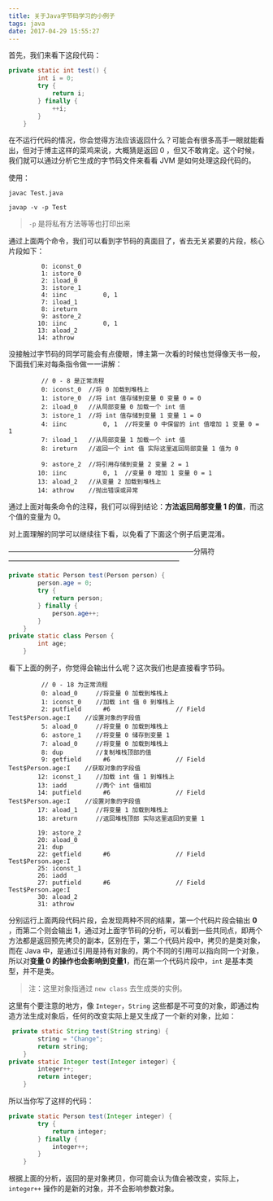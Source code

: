 ```yaml
---
title: 关于Java字节码学习的小例子
tags: java
date: 2017-04-29 15:55:27
---
```



首先，我们来看下这段代码：

``` java
private static int test() {
        int i = 0;
        try {
            return i;
        } finally {
            ++i;
        }
    }
```

在不运行代码的情况，你会觉得方法应该返回什么？可能会有很多高手一眼就能看出，但对于博主这样的菜鸡来说，大概猜是返回 0 ，但又不敢肯定。这个时候，我们就可以通过分析它生成的字节码文件来看看 JVM 是如何处理这段代码的。

使用：

`javac Test.java`

`javap -v -p Test`

> `-p` 是将私有方法等等也打印出来

通过上面两个命令，我们可以看到字节码的真面目了，省去无关紧要的片段，核心片段如下：

```
		 0: iconst_0
         1: istore_0
         2: iload_0
         3: istore_1
         4: iinc          0, 1
         7: iload_1
         8: ireturn
         9: astore_2
        10: iinc          0, 1
        13: aload_2
        14: athrow
```

没接触过字节码的同学可能会有点傻眼，博主第一次看的时候也觉得像天书一般，下面我们来对每条指令做一一讲解：

```
		 // 0 - 8 是正常流程
         0: iconst_0  //将 0 加载到堆栈上
         1: istore_0  //将 int 值存储到变量 0 变量 0 = 0
         2: iload_0   //从局部变量 0 加载一个 int 值
         3: istore_1  //将 int 值存储到变量 1 变量 1 = 0
         4: iinc          0, 1  //将变量 0 中保留的 int 值增加 1 变量 0 = 1
         7: iload_1   //从局部变量 1 加载一个 int 值
         8: ireturn   //返回一个 int 值 实际这里返回局部变量 1 值为 0

         9: astore_2  //将引用存储到变量 2 变量 2 = 1
        10: iinc          0, 1  //变量 0 增加 1 变量 0 = 1
        13: aload_2   //从变量 2 加载到堆栈上
        14: athrow    //抛出错误或异常  
```

通过上面对每条命令的注释，我们可以得到结论：**方法返回局部变量 1 的值**，而这个值的变量为 0。

对上面理解的同学可以继续往下看，以免看了下面这个例子后更混淆。

——————————————————————————分隔符————————————————————————

``` java
private static Person test(Person person) {
        person.age = 0;
        try {
            return person;
        } finally {
            person.age++;
        }
    }
private static class Person {
        int age;
    }
```



看下上面的例子，你觉得会输出什么呢？这次我们也是直接看字节码。

```
 		 // 0 - 18 为正常流程
 		 0: aload_0		//将变量 0 加载到堆栈上
         1: iconst_0	//加载 int 值 0 到堆栈上
         2: putfield      #6                  // Field Test$Person.age:I	//设置对象的字段值
         5: aload_0		//将变量 0 加载到堆栈上 
         6: astore_1	//将变量 0 储存到变量 1	
         7: aload_0		//将变量 0 加载到堆栈上 
         8: dup			//复制堆栈顶部的值
         9: getfield      #6                  // Field Test$Person.age:I	//获取对象的字段值
        12: iconst_1	//加载 int 值 1 到堆栈上
        13: iadd		//两个 int 值相加
        14: putfield      #6                  // Field Test$Person.age:I	//设置对象的字段值 
        17: aload_1		//将变量 1 加载到堆栈上
        18: areturn		//返回堆栈顶部 实际这里返回的变量 1 
        
        19: astore_2
        20: aload_0
        21: dup
        22: getfield      #6                  // Field Test$Person.age:I
        25: iconst_1
        26: iadd
        27: putfield      #6                  // Field Test$Person.age:I
        30: aload_2
        31: athrow
```

分别运行上面两段代码片段，会发现两种不同的结果，第一个代码片段会输出 **0** ，而第二个则会输出 **1**，通过对上面字节码的分析，可以看到一些共同点，即两个方法都是返回预先拷贝的副本，区别在于，第二个代码片段中，拷贝的是类对象，而在 Java 中，是通过引用是持有对象的，两个不同的引用可以指向同一个对象，所以对**变量 0 **的操作也会影响到**变量1**，而在第一个代码片段中，`int` 是基本类型，并不是类。

> 注：这里对象指通过 `new class` 去生成类的实例。

这里有个要注意的地方，像 `Integer`，`String` 这些都是不可变的对象，即通过构造方法生成对象后，任何的改变实际上是又生成了一个新的对象，比如：

``` java
 private static String test(String string) {
        string = "Change";
        return string;
    }
private static Integer test(Integer integer) {
        integer++;
        return integer;
    }
```

所以当你写了这样的代码：

``` java
private static Person test(Integer integer) {
        try {
            return integer;
        } finally {
            integer++;
        }
    }
```

根据上面的分析，返回的是对象拷贝，你可能会认为值会被改变，实际上，`integer++` 操作的是新的对象，并不会影响参数对象。